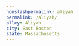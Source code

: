 ```yaml
---
﻿nonslashpermalink: aliyah
permalink: /aliyah/
alley: Aliyah
city: East Boston
state: Massachusetts
---
```

